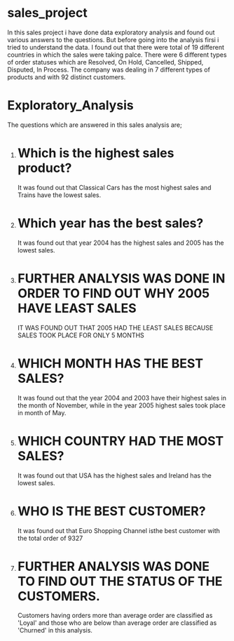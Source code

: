 # sales_project
In this sales project i have done data exploratory analysis and found out various answers to the questions.
But before going into the analysis firsi i tried to understand the data. I found out that there were total of 19 different countries in which the sales were taking palce. There were 6 different types of order statuses which are Resolved, On Hold, Cancelled, Shipped, Disputed, In Process. The company was dealing in 7 different types of products and with 92 distinct customers.

# Exploratory_Analysis
The questions which are answered in this sales analysis are;

1. # Which is the highest sales product?
   It was found out that Classical Cars has the most highest sales and Trains have the lowest sales.

2. # Which year has the best sales?
   It was found out that year 2004 has the highest sales and 2005 has the lowest sales.

3. # FURTHER ANALYSIS WAS DONE IN ORDER TO FIND OUT WHY 2005 HAVE LEAST SALES
   IT WAS FOUND OUT THAT 2005 HAD THE LEAST SALES BECAUSE SALES TOOK PLACE FOR ONLY 5 MONTHS

4. # WHICH MONTH HAS THE BEST SALES?
   It was found out that the year 2004 and 2003 have their highest sales in  the month of November, while in the year 2005 highest sales took place in month of May.

5. # WHICH COUNTRY HAD THE MOST SALES?
   It was found out that USA has the highest sales and Ireland has the lowest sales.

6. # WHO IS THE BEST CUSTOMER?
   It was found out that Euro Shopping Channel isthe best customer with the total order of 9327

7. # FURTHER ANALYSIS WAS DONE TO FIND OUT THE STATUS OF THE CUSTOMERS.
   Customers having orders more than average order are classified as 'Loyal' and those who are below than average order are classified as 'Churned' in this analysis.
